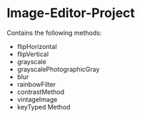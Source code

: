 # Image-Editor-Project
Contains the following methods: 
- flipHorizontal
- flipVertical
- grayscale
- grayscalePhotographicGray
- blur
- rainbowFilter
- contrastMethod
- vintageImage
- keyTyped Method
